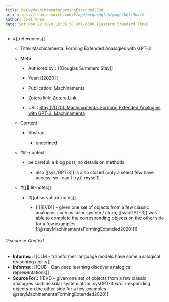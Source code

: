 ```yaml
---
title: @stayMachinamentaFormingExtended2020
url: https://roamresearch.com/#/app/megacoglab/page/bQlc9hwrD
author: Joel Chan
date: Sat Nov 28 2020 16:05:58 GMT-0500 (Eastern Standard Time)
---
```


- #[[references]]

    - Title: Machinamenta: Forming Extended Analogies with GPT-3

    - Meta:

        - Authored by:: [[Douglas Summers Stay]]

        - Year: [[2020]]

        - Publication: Machinamenta

        - Zotero link: [Zotero Link](zotero://select/items/1_IASLQRSI)

        - URL: [Stay (2020). Machinamenta: Forming Extended Analogies with GPT-3. Machinamenta](https://machinamenta.blogspot.com/2020/08/forming-extended-analogies-with-gpt-3.html)

    - Content

        - Abstract

            - undefined

    - #lit-context

        - be careful: a blog post, no details on methods

            - also [[sys/GPT-3]] is also closed (only a select few have access, so i can't try it myself)

    - #[[📝 lit-notes]]

        - #[[observation-notes]]

            - [[[[EVD]] - given one set of objects from a few classic analogies such as solar system / atom, [[sys/GPT-3]] was able to complete the corresponding objects on the other side for a few examples - [[@stayMachinamentaFormingExtended2020]]]]

###### Discourse Context

- **Informs::** [[CLM - transformer language models have some analogical reasoning ability]]
- **Informs::** [[QUE - Can deep learning discover analogical representations]]
- **SourceFor::** [[EVD - given one set of objects from a few classic analogies such as solar system  atom, sysGPT-3 wa...rresponding objects on the other side for a few examples - @stayMachinamentaFormingExtended2020]]
